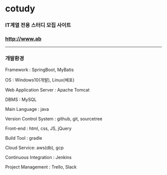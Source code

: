 # cotudy
 ### IT계열 전용 스터디 모집 사이트
 ### http://www.ab
 ---
### 개발환경

Framework : SpringBoot, MyBatis

OS : Windows10(개발), Linux(배포)

Web Application Server : Apache Tomcat

DBMS : MySQL

Main Language : java 

Version Control System : github, git, sourcetree

Front-end : html, css, JS, jQuery

Build Tool : gradle

Cloud Service: aws(db), gcp

Continuous Integration : Jenkins

Project Management : Trello, Slack
